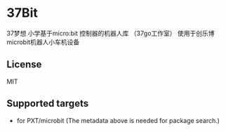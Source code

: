 # 37Bit

37梦想 小学基于micro:bit 控制器的机器人库 （37go工作室）
使用于创乐博microbit机器人小车机设备
## License

MIT

## Supported targets

* for PXT/microbit
(The metadata above is needed for package search.)
